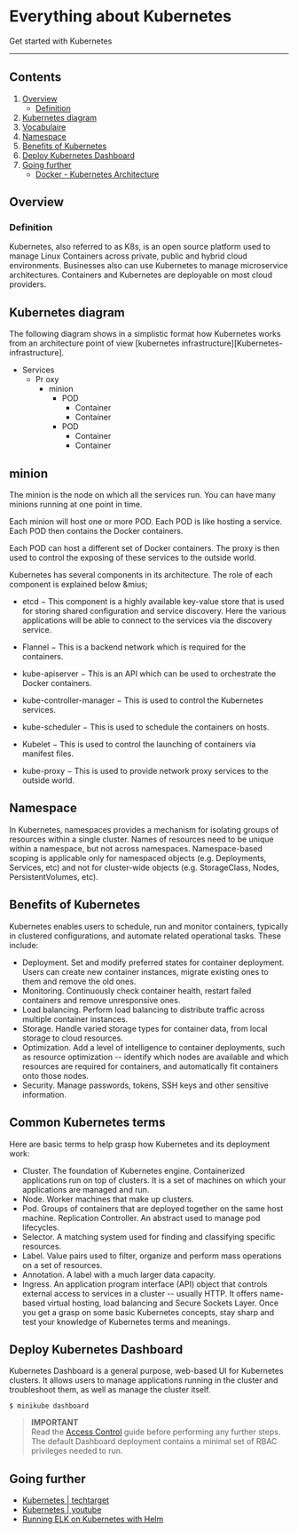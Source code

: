# Everything about Kubernetes

Get started with Kubernetes

---
## Contents

1. [Overview](#Overview)
   * [Definition](#Definition)
1. [Kubernetes diagram](#Kubernetes-diagram)
1. [Vocabulaire](#Vocabulaire)
1. [Namespace](#Namespace)
1. [Benefits of Kubernetes](#Benefits-of-Kubernetes)
1. [Deploy Kubernetes Dashboard](#Deploy-Kubernetes-Dashboard)
1. [Going further](#Going-further)
   * [Docker - Kubernetes Architecture](#Docker-Kubernetes-Architecture)


## Overview
### Definition
 Kubernetes, also referred to as K8s, is an open source platform used to manage Linux Containers across private, public and hybrid cloud environments. Businesses also can use Kubernetes to manage microservice architectures. Containers and Kubernetes are deployable on most cloud providers.


## Kubernetes diagram
 The following diagram shows in a simplistic format how Kubernetes works from an architecture point of view [kubernetes infrastructure][Kubernetes-infrastructure].

* Services
    * Pr  oxy
        * minion  
            * POD 
                * Container
                * Container
            * POD
                * Container
                * Container

## minion
 The minion is the node on which all the services run. You can have many minions running at one point in time. 
 
 Each minion will host one or more POD. Each POD is like hosting a service. Each POD then contains the Docker containers. 
 
 Each POD can host a different set of Docker containers. The proxy is then used to control the exposing of these services to the outside world.

 Kubernetes has several components in its architecture. The role of each component is explained below &mius;

 * etcd − This component is a highly available key-value store that is used for storing shared configuration and service discovery. Here the various applications will be able to connect to the services via the discovery service.

 * Flannel − This is a backend network which is required for the containers.

 * kube-apiserver − This is an API which can be used to orchestrate the Docker containers.

 * kube-controller-manager − This is used to control the Kubernetes services.

 * kube-scheduler − This is used to schedule the containers on hosts.

 * Kubelet − This is used to control the launching of containers via manifest files.

 * kube-proxy − This is used to provide network proxy services to the outside world.

## Namespace
In Kubernetes, namespaces provides a mechanism for isolating groups of resources within a single cluster. Names of resources need to be unique within a namespace, but not across namespaces. Namespace-based scoping is applicable only for namespaced objects (e.g. Deployments, Services, etc) and not for cluster-wide objects (e.g. StorageClass, Nodes, PersistentVolumes, etc).


## Benefits of Kubernetes
 Kubernetes enables users to schedule, run and monitor containers, typically in clustered configurations, and automate related operational tasks. These include:

 * Deployment. Set and modify preferred states for container deployment. Users can create new container instances, migrate existing ones to them and remove the old ones.
 * Monitoring. Continuously check container health, restart failed containers and remove unresponsive ones.
 * Load balancing. Perform load balancing to distribute traffic across multiple container instances.
 * Storage. Handle varied storage types for container data, from local storage to cloud resources.
 * Optimization. Add a level of intelligence to container deployments, such as resource optimization -- identify which nodes are available and which resources are required for containers, and automatically fit containers onto those nodes.
 * Security. Manage passwords, tokens, SSH keys and other sensitive information.

## Common Kubernetes terms
 Here are basic terms to help grasp how Kubernetes and its deployment work:

 *   Cluster. The foundation of Kubernetes engine. Containerized applications run on top of clusters. It is a set of machines on which your applications are managed and run.
 *   Node. Worker machines that make up clusters.
 *   Pod. Groups of containers that are deployed together on the same host machine.
Replication Controller. An abstract used to manage pod lifecycles.
 *   Selector. A matching system used for finding and classifying specific resources.
 *   Label. Value pairs used to filter, organize and perform mass operations on a set of resources.
 *   Annotation. A label with a much larger data capacity.
 *   Ingress. An application program interface (API) object that controls external access to services in a cluster -- usually HTTP. It offers name-based virtual hosting, load balancing and Secure Sockets Layer. Once you get a grasp on some basic Kubernetes concepts, stay sharp and test your knowledge of Kubernetes terms and meanings.

## Deploy Kubernetes Dashboard
Kubernetes Dashboard is a general purpose, web-based UI for Kubernetes clusters. It allows users to manage applications running in the cluster and troubleshoot them, as well as manage the cluster itself.

```
$ minikube dashboard
```
> **IMPORTANT**  
> Read the [Access Control][AC] guide before performing any further steps. The default Dashboard deployment contains a minimal set of RBAC privileges needed to run.

## Going further
* [Kubernetes | techtarget](https://www.techtarget.com/searchitoperations/definition/Google-Kubernetes)
* [Kubernetes | youtube](https://www.youtube.com/watch?v=X48VuDVv0do)
* [Running ELK on Kubernetes with Helm](https://coralogix.com/blog/elasticsearch-logstash-kibana-on-kubernetes/)


[AC]:https://github.com/kubernetes/dashboard/blob/master/docs/user/access-control/README.md